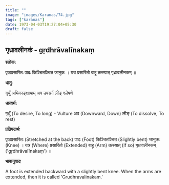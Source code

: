 ```yaml
---
title: ""
image: "images/Karanas/74.jpg"
tags: ["karanas"]
date: 1973-04-03T19:27:04+05:30
draft: false
---
```


## गृध्रावलीनकं - gṛdhrāvalīnakaṃ

**श्लोक:**

पृष्ठप्रसारितः पादः किञ्चितञ्चित जानुकः । यत्र प्रसारितो बाहू तत्स्यात् गृध्रावलीनकम् ॥

**धातुः**

गृधुँ अभिकाङ्क्षायाम्
अव उपसर्ग
लीङ् श्लेषणे​

**धात्वर्थ:**

गृधुँ (To desire, To long) - Vulture
अव (Downward, Down)
लीङ् (To dissolve, To rest)

**प्रतिपदार्थः**

पृष्ठप्रसारितः (Stretched at the back) पादः (Foot) किञ्चितञ्चित (Slightly bent) जानुकः (Knee) । यत्र (Where) प्रसारितो (Extended) बाहू (Arm) तत्स्यात् (If so) गृध्रावलीनकम् ('gṛdhrāvalīnakaṃ') ॥

**भावानुवादः**

A foot is extended backward with a slightly bent knee. When the arms are extended, then it is called 'Grudhravalinakam.'
